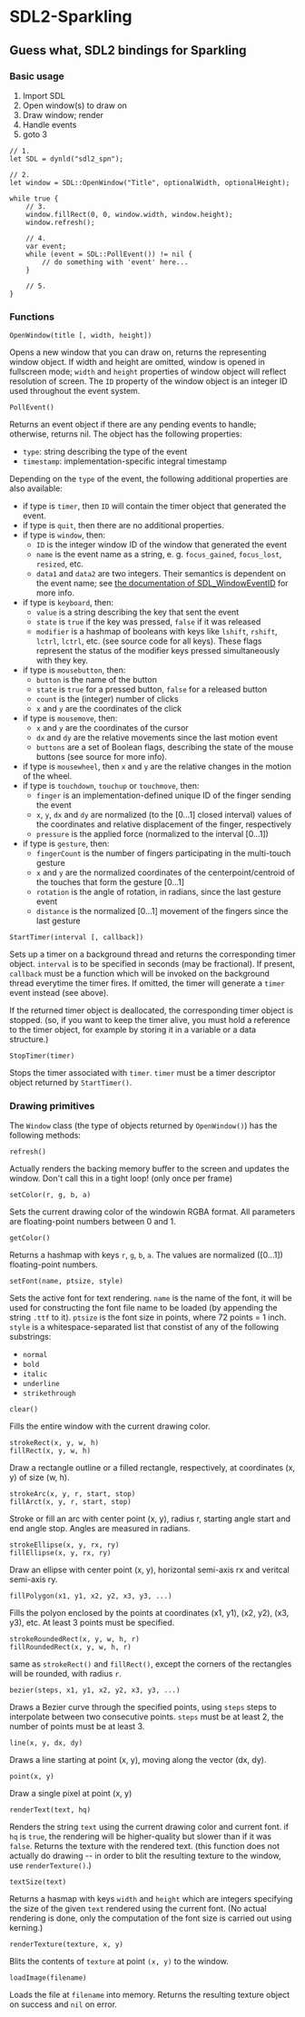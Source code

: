 # SDL2-Sparkling

## Guess what, SDL2 bindings for Sparkling

### Basic usage

1. Import SDL
2. Open window(s) to draw on
3. Draw window; render
4. Handle events
5. goto 3

<!-- commity-comment -->

    // 1.
    let SDL = dynld("sdl2_spn");
    
    // 2.
    let window = SDL::OpenWindow("Title", optionalWidth, optionalHeight);
    
    while true {
        // 3.
        window.fillRect(0, 0, window.width, window.height);
        window.refresh();
        
        // 4.
        var event;
        while (event = SDL::PollEvent()) != nil {
            // do something with 'event' here...
        }
        
        // 5.
    }

### Functions

    OpenWindow(title [, width, height])

Opens a new window that you can draw on, returns the representing
window object. If width and height are omitted, window is opened
in fullscreen mode; `width` and `height` properties of window object
will reflect resolution of screen. The `ID` property of the window
object is an integer ID used throughout the event system.

    PollEvent()

Returns an event object if there are any pending events to handle;
otherwise, returns nil. The object has the following properties:

 - `type`: string describing the type of the event
 - `timestamp`: implementation-specific integral timestamp

Depending on the `type` of the event, the following additional
properties are also available:

 - if type is `timer`, then `ID` will contain the timer object that
   generated the event.
 - if type is `quit`, then there are no additional properties.
 - if type is `window`, then:
   - `ID` is the integer window ID of the window that generated the event
   - `name` is the event name as a string, e. g. `focus_gained`,
     `focus_lost`, `resized`, etc.
   - `data1` and `data2` are two integers. Their semantics is dependent
      on the event name; see
      [the documentation of SDL_WindowEventID](https://wiki.libsdl.org/SDL_WindowEventID)
      for more info.
 - if type is `keyboard`, then:
   - `value` is a string describing the key that sent the event
   - `state` is `true` if the key was pressed, `false` if it was released
   - `modifier` is a hashmap of booleans with keys like `lshift`,
     `rshift`, `lctrl`, `lctrl`, etc. (see source code for all keys).
	 These flags represent the status of the modifier keys pressed
	 simultaneously with they key.
 - if type is `mousebutton`, then:
   - `button` is the name of the button
   - `state` is `true` for a pressed button, `false` for a released button
   - `count` is the (integer) number of clicks
   - `x` and `y` are the coordinates of the click
 - if type is `mousemove`, then:
   - `x` and `y` are the coordinates of the cursor
   - `dx` and `dy` are the relative movements since the last motion event
   - `buttons` are a set of Boolean flags, describing the state of the
     mouse buttons (see source for more info).
 - if type is `mousewheel`, then `x` and `y` are the relative changes in
   the motion of the wheel.
 - if type is `touchdown`, `touchup` or `touchmove`, then:
   - `finger` is an implementation-defined unique ID of the finger sending
     the event
   - `x`, `y`, `dx` and `dy` are normalized (to the [0...1] closed interval)
     values of the coordinates and relative displacement of the finger,
	 respectively
   - `pressure` is the applied force (normalized to the interval [0...1])
 - if type is `gesture`, then:
   - `fingerCount` is the number of fingers participating in the multi-touch
     gesture
   - `x` and `y` are the normalized coordinates of the centerpoint/centroid
     of the touches that form the gesture [0...1]
   - `rotation` is the angle of rotation, in radians, since the last gesture
     event
   - `distance` is the normalized [0...1] movement of the fingers since
     the last gesture

<!-- commity-comment -->

    StartTimer(interval [, callback])

Sets up a timer on a background thread and returns the corresponding timer
object. `interval` is to be specified in seconds (may be fractional).
If present, `callback` must be a function which will be invoked on the
background thread everytime the timer fires. If omitted, the timer
will generate a `timer` event instead (see above).

If the returned timer object is deallocated, the corresponding timer
object is stopped. (so, if you want to keep the timer alive, you must
hold a reference to the timer object, for example by storing it in a
variable or a data structure.)

    StopTimer(timer)

Stops the timer associated with `timer`. `timer` must be a timer
descriptor object returned by `StartTimer()`.

### Drawing primitives

The `Window` class (the type of objects returned by `OpenWindow()`)
has the following methods:

    refresh()

Actually renders the backing memory buffer to the screen and updates
the window. Don't call this in a tight loop! (only once per frame)

    setColor(r, g, b, a)

Sets the current drawing color of the windowin RGBA format. All
parameters are floating-point numbers between 0 and 1.

    getColor()

Returns a hashmap with keys `r`, `g`, `b`, `a`. The values are
normalized ([0...1]) floating-point numbers.

    setFont(name, ptsize, style)

Sets the active font for text rendering. `name` is the name of the font,
it will be used for constructing the font file name to be loaded (by
appending the string `.ttf` to it). `ptsize` is the font size in points,
where 72 points = 1 inch. `style` is a whitespace-separated list that
constist of any of the following substrings:

 - `normal`
 - `bold`
 - `italic`
 - `underline`
 - `strikethrough`

<!-- commity-comment -->

    clear()

Fills the entire window with the current drawing color.

    strokeRect(x, y, w, h)
    fillRect(x, y, w, h)

Draw a rectangle outline or a filled rectangle, respectively,
at coordinates (x, y) of size (w, h).

    strokeArc(x, y, r, start, stop)
    fillArct(x, y, r, start, stop)

Stroke or fill an arc with center point (x, y), radius r, starting
angle start and end angle stop. Angles are measured in radians.

    strokeEllipse(x, y, rx, ry)
    fillEllipse(x, y, rx, ry)

Draw an ellipse with center point (x, y), horizontal semi-axis rx
and veritcal semi-axis ry.

    fillPolygon(x1, y1, x2, y2, x3, y3, ...)

Fills the polyon enclosed by the points at coordinates (x1, y1),
(x2, y2), (x3, y3), etc. At least 3 points must be specified.

    strokeRoundedRect(x, y, w, h, r)
    fillRoundedRect(x, y, w, h, r)

same as `strokeRect()` and `fillRect()`, except the corners of the
rectangles will be rounded, with radius `r`.

    bezier(steps, x1, y1, x2, y2, x3, y3, ...)

Draws a Bezier curve through the specified points, using `steps` steps
to interpolate between two consecutive points. `steps` must be at least
2, the number of points must be at least 3.

    line(x, y, dx, dy)

Draws a line starting at point (x, y), moving along the vector (dx, dy).

    point(x, y)

Draw a single pixel at point (x, y)

    renderText(text, hq)

Renders the string `text` using the current drawing color and current
font. if `hq` is `true`, the rendering will be higher-quality but slower
than if it was `false`. Returns the texture with the rendered text.
(this function does not actually do drawing -- in order to blit the
resulting texture to the window, use `renderTexture()`.)

    textSize(text)

Returns a hasmap with keys `width` and `height` which are integers
specifying the size of the given `text` rendered using the current
font. (No actual rendering is done, only the computation of the
font size is carried out using kerning.)

    renderTexture(texture, x, y)

Blits the contents of `texture` at point `(x, y)` to the window.

    loadImage(filename)

Loads the file at `filename` into memory. Returns the
resulting texture object on success and `nil` on error.

